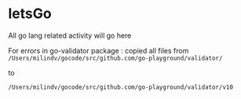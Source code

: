# letsGo
All go lang related activity will go here


For errors in go-validator package :
copied all files from
`/Users/milindv/gocode/src/github.com/go-playground/validator/`

to

`/Users/milindv/gocode/src/github.com/go-playground/validator/v10`
